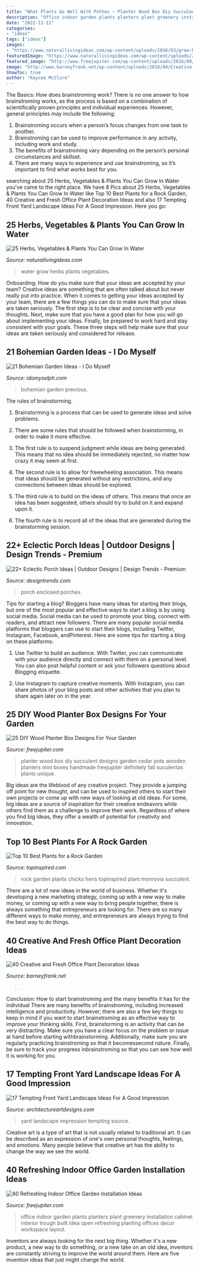 ```yaml
---
title: "What Plants Go Well With Pothos ~ Planter Wood Box Diy Succulent Designs Garden Cedar Pots Wooden Planters Mini Boxes Handmade Freejupiter Definitely Fall Suculentas Plants Unique"
description: "Office indoor garden plants planters plant greenery installation cabinet interior trough built idea open refreshing planting offices decor workspace layout"
date: "2022-11-11"
categories:
- "ideas"
tags: ["ideas"]
images:
- "https://www.naturallivingideas.com/wp-content/uploads/2016/03/grow-herbs-in-water.jpg"
featuredImage: "https://www.naturallivingideas.com/wp-content/uploads/2016/03/grow-herbs-in-water.jpg"
featured_image: "http://www.freejupiter.com/wp-content/uploads/2016/09/wood-planter-box-designs1.jpg"
image: "http://www.barneyfrank.net/wp-content/uploads/2016/04/Creative-and-Fresh-Office-Plant-Decoration-Ideas-15.jpg"
ShowToc: true
author: "Kaycee McClure"
---
```



The Basics: How does brainstroming work?
There is no one answer to how brainstroming works, as the process is based on a combination of scientifically proven principles and individual experiences. However, general principles may include the following:
1. Brainstroming occurs when a person’s focus changes from one task to another.
2. Brainstroming can be used to improve performance in any activity, including work and study.
3. The benefits of brainstroming vary depending on the person’s personal circumstances and skillset.
4. There are many ways to experience and use brainstroming, so it’s important to find what works best for you.

	

		
searching about 25 Herbs, Vegetables &amp; Plants You Can Grow In Water you've came to the right place. We have 8 Pics about 25 Herbs, Vegetables &amp; Plants You Can Grow In Water like Top 10 Best Plants for a Rock Garden, 40 Creative and Fresh Office Plant Decoration Ideas and also 17 Tempting Front Yard Landscape Ideas For A Good Impression. Here you go:
		
    
## 25 Herbs, Vegetables &amp; Plants You Can Grow In Water

<img loading=lazy src="https://www.naturallivingideas.com/wp-content/uploads/2016/03/grow-herbs-in-water.jpg" onerror="this.onerror=null;this.src='https://tse3.mm.bing.net/th?id=OIP.AINTp8inXrBHnt1OdBHGgAHaE8&amp;pid=15.1';" alt="25 Herbs, Vegetables &amp; Plants You Can Grow In Water">

_Source: naturallivingideas.com_

>water grow herbs plants vegetables. 

	

Onboarding: How do you make sure that your ideas are accepted by your team?
Creative ideas are something that are often talked about but never really put into practice. When it comes to getting your ideas accepted by your team, there are a few things you can do to make sure that your ideas are taken seriously. The first step is to be clear and concise with your thoughts. Next, make sure that you have a good plan for how you will go about implementing your ideas. Finally, be prepared to work hard and stay consistent with your goals. These three steps will help make sure that your ideas are taken seriously and considered for release.

    
## 21 Bohemian Garden Ideas - I Do Myself

<img loading=lazy src="http://idomyselph.com/wp-content/uploads/2016/10/bohemian-garden-ideas-4.jpg" onerror="this.onerror=null;this.src='https://tse4.mm.bing.net/th?id=OIP.igltOylzZ0rpPtZr2Yo0HwHaLH&amp;pid=15.1';" alt="21 Bohemian Garden Ideas - I Do Myself">

_Source: idomyselph.com_

>bohemian garden previous. 

	

The rules of brainstorming.
1. Brainstorming is a process that can be used to generate ideas and solve problems.
2. There are some rules that should be followed when brainstorming, in order to make it more effective.

3. The first rule is to suspend judgment while ideas are being generated. This means that no idea should be immediately rejected, no matter how crazy it may seem at first.

4. The second rule is to allow for freewheeling association. This means that ideas should be generated without any restrictions, and any connections between ideas should be explored.

5. The third rule is to build on the ideas of others. This means that once an idea has been suggested, others should try to build on it and expand upon it.

6. The fourth rule is to record all of the ideas that are generated during the brainstorming session.

    
## 22+ Eclectic Porch Ideas | Outdoor Designs | Design Trends - Premium

<img loading=lazy src="https://images.designtrends.com/wp-content/uploads/2016/04/01123852/Interior-porch-designs.jpg" onerror="this.onerror=null;this.src='https://tse1.mm.bing.net/th?id=OIP.-qmMpD5nq_Ba8bUZbjP-8gHaGD&amp;pid=15.1';" alt="22+ Eclectic Porch Ideas | Outdoor Designs | Design Trends - Premium">

_Source: designtrends.com_

>porch enclosed porches. 

	

Tips for starting a blog?
Bloggers have many ideas for starting their blogs, but one of the most popular and effective ways to start a blog is by using social media. Social media can be used to promote your blog, connect with readers, and attract new followers. There are many popular social media platforms that bloggers can use to start their blogs, including Twitter, Instagram, Facebook, andPinterest. Here are some tips for starting a blog on these platforms:
1. Use Twitter to build an audience. With Twitter, you can communicate with your audience directly and connect with them on a personal level. You can also post helpful content or ask your followers questions about Blogging etiquette.

2. Use Instagram to capture creative moments. With Instagram, you can share photos of your blog posts and other activities that you plan to share again later on in the year.

    
## 25 DIY Wood Planter Box Designs For Your Garden

<img loading=lazy src="http://www.freejupiter.com/wp-content/uploads/2016/09/wood-planter-box-designs1.jpg" onerror="this.onerror=null;this.src='https://tse4.mm.bing.net/th?id=OIP.ROaLsRFfPno6B6uEJLE9EAHaLH&amp;pid=15.1';" alt="25 DIY Wood Planter Box Designs For Your Garden">

_Source: freejupiter.com_

>planter wood box diy succulent designs garden cedar pots wooden planters mini boxes handmade freejupiter definitely fall suculentas plants unique. 

	

Big ideas are the lifeblood of any creative project. They provide a jumping off point for new thought, and can be used to inspired others to start their own projects or come up with new ways of looking at old ideas. For some, big ideas are a source of inspiration for their creative endeavors while others find them as a challenge to improve their work. Regardless of where you find big ideas, they offer a wealth of potential for creativity and innovation.

    
## Top 10 Best Plants For A Rock Garden

<img loading=lazy src="https://www.topinspired.com/wp-content/uploads/2017/06/Hens-and-Chicks.jpg" onerror="this.onerror=null;this.src='https://tse3.mm.bing.net/th?id=OIP.ICDsetho-Is8OSZoMWezCADLEy&amp;pid=15.1';" alt="Top 10 Best Plants for a Rock Garden">

_Source: topinspired.com_

>rock garden plants chicks hens topinspired plant monrovia succulent. 

	

There are a lot of new ideas in the world of business. Whether it's developing a new marketing strategy, coming up with a new way to make money, or coming up with a new way to bring people together, there is always something that entrepreneurs are looking for. There are so many different ways to make money, and entrepreneurs are always trying to find the best way to do things.

    
## 40 Creative And Fresh Office Plant Decoration Ideas

<img loading=lazy src="http://www.barneyfrank.net/wp-content/uploads/2016/04/Creative-and-Fresh-Office-Plant-Decoration-Ideas-15.jpg" onerror="this.onerror=null;this.src='https://tse4.mm.bing.net/th?id=OIP.7mtQXKmUtNh5uFLbZSTNnwHaJ4&amp;pid=15.1';" alt="40 Creative and Fresh Office Plant Decoration Ideas">

_Source: barneyfrank.net_

>. 

	

Conclusion: How to start brainstroming and the many benefits it has for the individual
There are many benefits of brainstroming, including increased intelligence and productivity. However, there are also a few key things to keep in mind if you want to start brainstroming as an effective way to improve your thinking skills. First, brainstorming is an activity that can be very distracting. Make sure you have a clear focus on the problem or issue at hand before starting withbrainstorming. Additionally, make sure you are regularly practicing brainstroming so that it becomessecond nature. Finally, be sure to track your progress inbrainstroming so that you can see how well it is working for you.

    
## 17 Tempting Front Yard Landscape Ideas For A Good Impression

<img loading=lazy src="https://www.architectureartdesigns.com/wp-content/uploads/2015/04/338.jpg" onerror="this.onerror=null;this.src='https://tse2.mm.bing.net/th?id=OIP.TTxr9Q9HwyO9ez3ca9L1ugHaFj&amp;pid=15.1';" alt="17 Tempting Front Yard Landscape Ideas For A Good Impression">

_Source: architectureartdesigns.com_

>yard landscape impression tempting source. 

	

Creative art is a type of art that is not usually related to traditional art. It can be described as an expression of one's own personal thoughts, feelings, and emotions. Many people believe that creative art has the ability to change the way we see the world.

    
## 40 Refreshing Indoor Office Garden Installation Ideas

<img loading=lazy src="http://www.freejupiter.com/wp-content/uploads/2017/12/Indoor-Office-Garden-Installation-Ideas-3.jpg" onerror="this.onerror=null;this.src='https://tse1.mm.bing.net/th?id=OIP.OA1Umivr_Cbsr5i4oGCCKwHaJ6&amp;pid=15.1';" alt="40 Refreshing Indoor Office Garden Installation Ideas">

_Source: freejupiter.com_

>office indoor garden plants planters plant greenery installation cabinet interior trough built idea open refreshing planting offices decor workspace layout. 

	

Inventors are always looking for the next big thing. Whether it's a new product, a new way to do something, or a new take on an old idea, inventors are constantly striving to improve the world around them. Here are five invention ideas that just might change the world.

